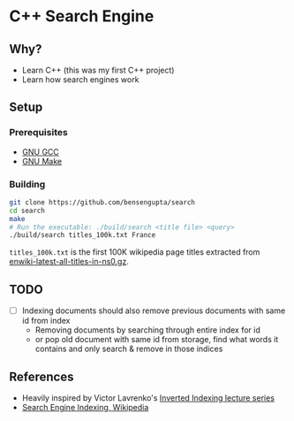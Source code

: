 # C++ Search Engine

## Why?

- Learn C++ (this was my first C++ project)
- Learn how search engines work

## Setup

### Prerequisites

- [GNU GCC](https://gcc.gnu.org/)
- [GNU Make](https://gnu.org/software/make)

### Building

```bash
git clone https://github.com/bensengupta/search
cd search
make
# Run the executable: ./build/search <title file> <query>
./build/search titles_100k.txt France
```

`titles_100k.txt` is the first 100K wikipedia page titles extracted from [enwiki-latest-all-titles-in-ns0.gz](https://dumps.wikimedia.org/enwiki/latest/).

## TODO

- [ ] Indexing documents should also remove previous documents with same id from index
  - Removing documents by searching through entire index for id
  - or pop old document with same id from storage, find what words it contains and only search & remove in those indices

## References

- Heavily inspired by Victor Lavrenko's [Inverted Indexing lecture series](https://www.youtube.com/watch?v=QA_vuzx9mt4&list=PLBv09BD7ez_448q9kRfZRxYb3cbeEanRb)
- [Search Engine Indexing, Wikipedia](https://en.wikipedia.org/wiki/Search_engine_indexing)
